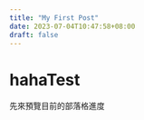 ```yaml
---
title: "My First Post"
date: 2023-07-04T10:47:58+08:00
draft: false
---
```

# hahaTest
先來預覽目前的部落格進度

